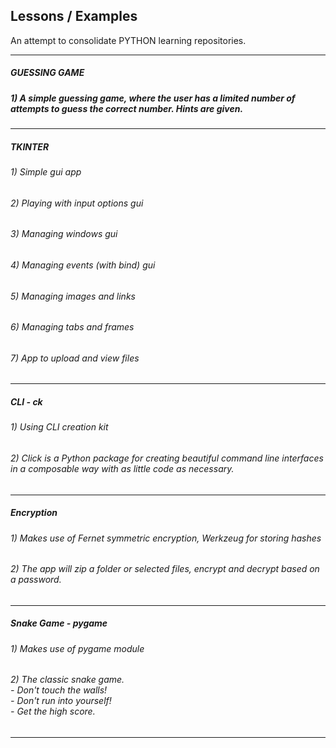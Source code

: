 ## Lessons / Examples
An attempt to consolidate PYTHON learning repositories.
***
##### GUESSING GAME<br>
##### 1) A simple guessing game, where the user has a limited number of attempts to guess the correct number. Hints are given.<br>

***
##### TKINTER<br>
###### 1) Simple gui app<br>
###### 2) Playing with input options gui<br>
###### 3) Managing windows gui<br>
###### 4) Managing events (with bind) gui<br>
###### 5) Managing images and links<br>
###### 6) Managing tabs and frames<br>
###### 7) App to upload and view files<br>
***
##### CLI - ck <br>
###### 1) Using CLI creation kit<br>
###### 2) Click is a Python package for creating beautiful command line interfaces in a composable way with as little code as necessary.<br>

***
##### Encryption <br>
###### 1) Makes use of Fernet symmetric encryption, Werkzeug for storing hashes<br>
###### 2) The app will zip a folder or selected files, encrypt and decrypt based on a password.<br>
***
##### Snake Game - pygame <br>
###### 1) Makes use of pygame module<br>
###### 2) The classic snake game.  <br> - Don't touch the walls!<br> - Don't run into yourself!<br> - Get the high score.<br>
***

